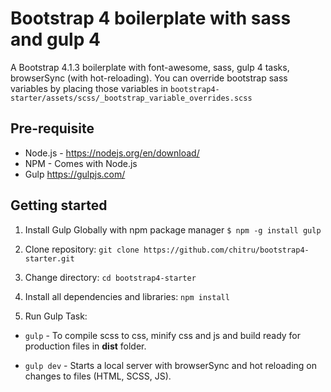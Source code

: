 # Bootstrap 4 boilerplate with sass and gulp 4
A Bootstrap 4.1.3 boilerplate with font-awesome, sass, gulp 4 tasks, browserSync (with hot-reloading). 
You can override bootstrap sass variables by placing those variables in 
`bootstrap4-starter/assets/scss/_bootstrap_variable_overrides.scss`

## Pre-requisite
- Node.js - https://nodejs.org/en/download/ 
- NPM - Comes with Node.js
- Gulp https://gulpjs.com/

## Getting started
1. Install Gulp Globally with npm package manager
`$ npm -g install gulp`

2. Clone repository:
`git clone https://github.com/chitru/bootstrap4-starter.git`

3. Change directory:
`cd bootstrap4-starter`
    
4. Install all dependencies and libraries:
`npm install`

5. Run Gulp Task:
  - `gulp`      - To compile scss to css, minify css and js and build ready for production files in **dist** folder.

  - `gulp dev`  - Starts a local server with browserSync and hot reloading on changes to files (HTML, SCSS, JS).
   
